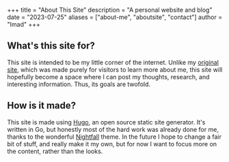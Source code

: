 +++
title = "About This Site"
description = "A personal website and blog"
date = "2023-07-25"
aliases = ["about-me", "aboutsite", "contact"]
author = "Imad"
+++

## What's this site for?

This site is intended to be my little corner of the internet. Unlike my [original site](https://github.com/iknek/iknek.github.io), which was made purely for visitors to learn more about me, this site will hopefully become a space where I can post my thoughts, research, and interesting information. Thus, its goals are twofold.

## How is it made?

This site is made using [Hugo](https://github.com/gohugoio), an open source static site generator. It's written in Go, but honestly most of the hard work was already done for me, thanks to the wonderful [Nightfall](https://github.com/LordMathis/hugo-theme-nightfall) theme. In the future I hope to change a fair bit of stuff, and really make it my own, but for now I want to focus more on the content, rather than the looks.
